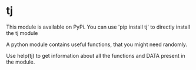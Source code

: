 # tj
This module is available on PyPi.
You can use 'pip install tj' to directly install the tj module

A python module contains useful functions, that you might need randomly.

Use help(tj) to get information about all the functions and DATA present in the module.
